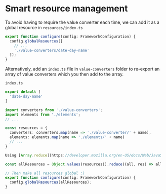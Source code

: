 # Smart resource management

To avoid having to require the value converter each time, we can add it as a global resource in `resources/index.ts`

```ts
export function configure(config: FrameworkConfiguration) {
  config.globalResources([
    // ...
    './value-converters/date-day-name'
  ]);
}
```

Alternatively, add an `index.ts` file in `value-converters` folder to re-export an array of value converters which you then add to the array.

`index.ts`

```ts
export default [
  'date-day-name'
]
```

```ts
import converters from './value-converters';
import elements from './elements';
// ...

const resources = {
  converters: converters.map(name => './value-converter/' + name),
  elements: elements.map(name => './elements/' + name)
  // ...
}

Using [Array.reduce](https://developer.mozilla.org/en-US/docs/Web/JavaScript/Reference/Global_Objects/Array/reduce) we can aggregate all the resources

const allResources = Object.values(resources)).reduce((all, res) => all.concat(res), [])

// Then make all resources global :)
export function configure(config: FrameworkConfiguration) {
  config.globalResources(allResources);
}
```

